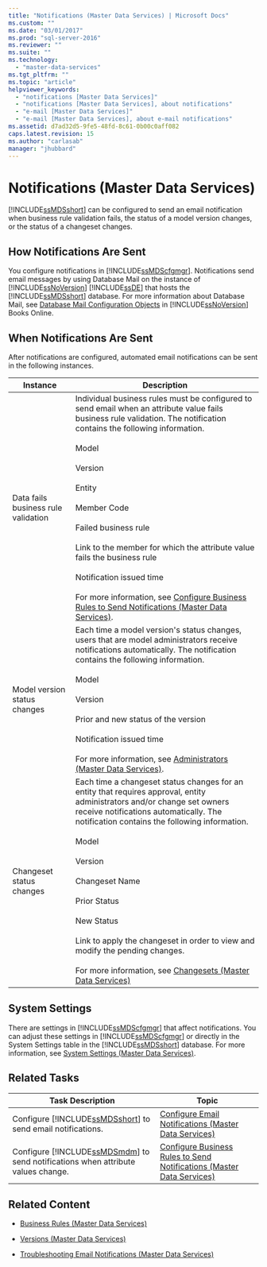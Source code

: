 ```yaml
---
title: "Notifications (Master Data Services) | Microsoft Docs"
ms.custom: ""
ms.date: "03/01/2017"
ms.prod: "sql-server-2016"
ms.reviewer: ""
ms.suite: ""
ms.technology: 
  - "master-data-services"
ms.tgt_pltfrm: ""
ms.topic: "article"
helpviewer_keywords: 
  - "notifications [Master Data Services]"
  - "notifications [Master Data Services], about notifications"
  - "e-mail [Master Data Services]"
  - "e-mail [Master Data Services], about e-mail notifications"
ms.assetid: d7ad32d5-9fe5-48fd-8c61-0b00c0aff082
caps.latest.revision: 15
ms.author: "carlasab"
manager: "jhubbard"
---
```

# Notifications (Master Data Services)
  [!INCLUDE[ssMDSshort](../a9notintoc/includes/ssmdsshort-md.md)] can be configured to send an email notification when business rule validation fails, the status of a model version changes, or the status of a changeset changes.  
  
## How Notifications Are Sent  
 You configure notifications in [!INCLUDE[ssMDScfgmgr](../a9retired/includes/ssmdscfgmgr-md.md)]. Notifications send email messages by using Database Mail on the instance of [!INCLUDE[ssNoVersion](../a9notintoc/includes/ssnoversion-md.md)] [!INCLUDE[ssDE](../a9notintoc/includes/ssde-md.md)] that hosts the [!INCLUDE[ssMDSshort](../a9notintoc/includes/ssmdsshort-md.md)] database. For more information about Database Mail, see [Database Mail Configuration Objects](../relational-databases/database-mail/database-mail-configuration-objects.md) in [!INCLUDE[ssNoVersion](../a9notintoc/includes/ssnoversion-md.md)] Books Online.  
  
## When Notifications Are Sent  
 After notifications are configured, automated email notifications can be sent in the following instances.  
  
|Instance|Description|  
|--------------|-----------------|  
|Data fails business rule validation|Individual business rules must be configured to send email when an attribute value fails business rule validation. The notification contains the following information.<br /><br /> Model<br /><br /> Version<br /><br /> Entity<br /><br /> Member Code<br /><br /> Failed business rule<br /><br /> Link to the member for which the attribute value fails the business rule<br /><br /> Notification issued time<br /><br /> For more information, see [Configure Business Rules to Send Notifications &#40;Master Data Services&#41;](../master-data-services/configure-business-rules-to-send-notifications-master-data-services.md).|  
|Model version status changes|Each time a model version's status changes, users that are model administrators receive notifications automatically. The notification contains the following information.<br /><br /> Model<br /><br /> Version<br /><br /> Prior and new status of the version<br /><br /> Notification issued time<br /><br /> For more information, see [Administrators &#40;Master Data Services&#41;](../master-data-services/administrators-master-data-services.md).|  
|Changeset status changes|Each time a changeset status changes for an entity that requires approval, entity administrators and/or change set owners receive notifications automatically. The notification contains the following information.<br /><br /> Model<br /><br /> Version<br /><br /> Changeset Name<br /><br /> Prior Status<br /><br /> New Status<br /><br /> Link to apply the changeset in order to view and modify the pending changes.<br /><br /> For more information, see [Changesets &#40;Master Data Services&#41;](../master-data-services/changesets-master-data-services.md)|  
  
## System Settings  
 There are settings in [!INCLUDE[ssMDScfgmgr](../a9retired/includes/ssmdscfgmgr-md.md)] that affect notifications. You can adjust these settings in [!INCLUDE[ssMDScfgmgr](../a9retired/includes/ssmdscfgmgr-md.md)] or directly in the System Settings table in the [!INCLUDE[ssMDSshort](../a9notintoc/includes/ssmdsshort-md.md)] database. For more information, see [System Settings &#40;Master Data Services&#41;](../master-data-services/system-settings-master-data-services.md).  
  
## Related Tasks  
  
|Task Description|Topic|  
|----------------------|-----------|  
|Configure [!INCLUDE[ssMDSshort](../a9notintoc/includes/ssmdsshort-md.md)] to send email notifications.|[Configure Email Notifications &#40;Master Data Services&#41;](../master-data-services/configure-email-notifications-master-data-services.md)|  
|Configure [!INCLUDE[ssMDSmdm](../a9notintoc/includes/ssmdsmdm-md.md)] to send notifications when attribute values change.|[Configure Business Rules to Send Notifications &#40;Master Data Services&#41;](../master-data-services/configure-business-rules-to-send-notifications-master-data-services.md)|  
  
## Related Content  
  
-   [Business Rules &#40;Master Data Services&#41;](../master-data-services/business-rules-master-data-services.md)  
  
-   [Versions &#40;Master Data Services&#41;](../master-data-services/versions-master-data-services.md)  
  
-   [Troubleshooting Email Notifications (Master Data Services)](http://social.technet.microsoft.com/wiki/contents/articles/troubleshooting-email-notifications-master-data-services.aspx)  
  
  